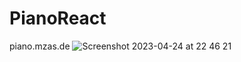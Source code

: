 # PianoReact
piano.mzas.de
![Screenshot 2023-04-24 at 22 46 21](https://user-images.githubusercontent.com/94635228/234113024-665f2ff5-ea38-44b9-8ea4-6c17e355b113.png)
